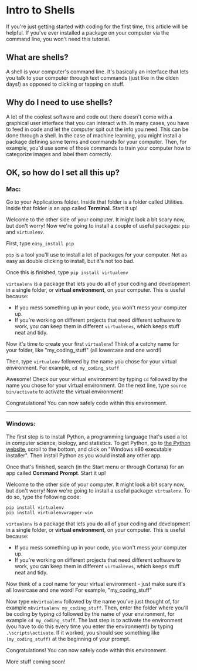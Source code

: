 # Intro to Shells

If you're just getting started with coding for the first time, this article will be helpful. If you've ever installed a package on your computer via the command line, you won't need this tutorial.

## What are shells?

A shell is your computer's command line. It's basically an interface that lets you talk to your computer through text commands (just like in the olden days!) as opposed to clicking or tapping on stuff.

## Why do I need to use shells?

A lot of the coolest software and code out there doesn't come with a graphical user interface that you can interact with. In many cases, you have to feed in code and let the computer spit out the info you need. This can be done through a shell. In the case of machine learning, you might install a package defining some terms and commands for your computer. Then, for example, you'd use some of those commands to train your computer how to categorize images and label them correctly.

## OK, so how do I set all this up?

### Mac:
Go to your Applications folder. Inside that folder is a folder called Utilities. Inside that folder is an app called **Terminal**. Start it up!

Welcome to the other side of your computer. It might look a bit scary now, but don't worry! Now we're going to install a couple of useful packages: `pip` and `virtualenv`.

First, type `easy_install pip`

`pip` is a tool you'll use to install a lot of packages for your computer. Not as easy as double clicking to install, but it's not too bad.

Once this is finished, type `pip install virtualenv`

`virtualenv` is a package that lets you do all of your coding and development in a single folder, or **virtual environment**, on your computer. This is useful because:
- If you mess something up in your code, you won't mess your computer up.
- If you're working on different projects that need different software to work, you can keep them in different `virtualenvs`, which keeps stuff neat and tidy.

Now it's time to create your first `virtualenv`! Think of a catchy name for your folder, like "my_coding_stuff" (all lowercase and one word!)

Then, type `virtualenv` followed by the name you chose for your virtual environment. For example, `cd my_coding_stuff`

Awesome! Check our your virtual environment by typing `cd` followed by the name you chose for your virtual environment. On the next line, type `source bin/activate` to activate the virtual environment!

Congratulations! You can now safely code within this environment.

---
### Windows:
The first step is to install Python, a programming language that's used a lot in computer science, biology, and statistics. To get Python, go to [the Python website](https://www.python.org/downloads/release/python-363/), scroll to the bottom, and click on "Windows x86 executable installer". Then install Python as you would install any other app.

Once that's finished, search (in the Start menu or through Cortana) for an app called **Command Prompt**. Start it up!

Welcome to the other side of your computer. It might look a bit scary now, but don't worry! Now we're going to install a useful package: `virtualenv`. To do so, type the following code:
```
pip install virtualenv
pip install virtualenvwrapper-win
```

`virtualenv` is a package that lets you do all of your coding and development in a single folder, or **virtual environment**, on your computer. This is useful because:
- If you mess something up in your code, you won't mess your computer up.
- If you're working on different projects that need different software to work, you can keep them in different `virtualenvs`, which keeps stuff neat and tidy.

Now think of a cool name for your virtual environment - just make sure it's all lowercase and one word! For example, "my_coding_stuff"

Now type `mkvirtualenv` followed by the name you've just thought of, for example `mkvirtualenv my_coding_stuff`. Then, enter the folder where you'll be coding by typing `cd` followed by the name of your environment, for example `cd my_coding_stuff`. The last step is to activate the environment (you have to do this every time you enter the environment!) by typing `.\scripts\activate`. If it worked, you should see something like `(my_coding_stuff)` at the beginning of your prompt.

Congratulations! You can now safely code within this environment.

More stuff coming soon!
